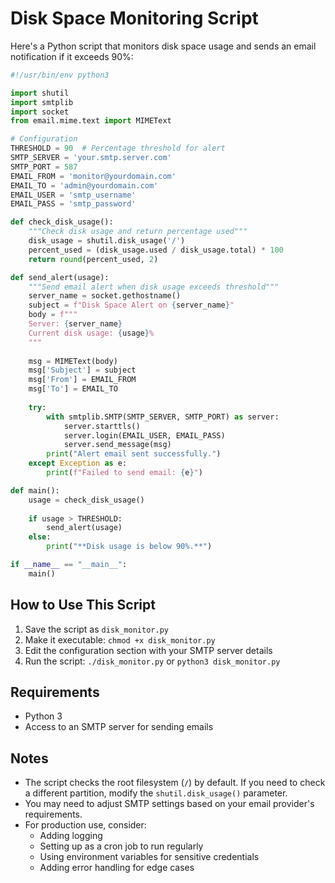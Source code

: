 # Disk Space Monitoring Script

Here's a Python script that monitors disk space usage and sends an email notification if it exceeds 90%:

```python
#!/usr/bin/env python3

import shutil
import smtplib
import socket
from email.mime.text import MIMEText

# Configuration
THRESHOLD = 90  # Percentage threshold for alert
SMTP_SERVER = 'your.smtp.server.com'
SMTP_PORT = 587
EMAIL_FROM = 'monitor@yourdomain.com'
EMAIL_TO = 'admin@yourdomain.com'
EMAIL_USER = 'smtp_username'
EMAIL_PASS = 'smtp_password'

def check_disk_usage():
    """Check disk usage and return percentage used"""
    disk_usage = shutil.disk_usage('/')
    percent_used = (disk_usage.used / disk_usage.total) * 100
    return round(percent_used, 2)

def send_alert(usage):
    """Send email alert when disk usage exceeds threshold"""
    server_name = socket.gethostname()
    subject = f"Disk Space Alert on {server_name}"
    body = f"""
    Server: {server_name}
    Current disk usage: {usage}%
    """
    
    msg = MIMEText(body)
    msg['Subject'] = subject
    msg['From'] = EMAIL_FROM
    msg['To'] = EMAIL_TO
    
    try:
        with smtplib.SMTP(SMTP_SERVER, SMTP_PORT) as server:
            server.starttls()
            server.login(EMAIL_USER, EMAIL_PASS)
            server.send_message(msg)
        print("Alert email sent successfully.")
    except Exception as e:
        print(f"Failed to send email: {e}")

def main():
    usage = check_disk_usage()
    
    if usage > THRESHOLD:
        send_alert(usage)
    else:
        print("**Disk usage is below 90%.**")

if __name__ == "__main__":
    main()
```

## How to Use This Script

1. Save the script as `disk_monitor.py`
2. Make it executable: `chmod +x disk_monitor.py`
3. Edit the configuration section with your SMTP server details
4. Run the script: `./disk_monitor.py` or `python3 disk_monitor.py`

## Requirements

- Python 3
- Access to an SMTP server for sending emails

## Notes

- The script checks the root filesystem (`/`) by default. If you need to check a different partition, modify the `shutil.disk_usage()` parameter.
- You may need to adjust SMTP settings based on your email provider's requirements.
- For production use, consider:
  - Adding logging
  - Setting up as a cron job to run regularly
  - Using environment variables for sensitive credentials
  - Adding error handling for edge cases
